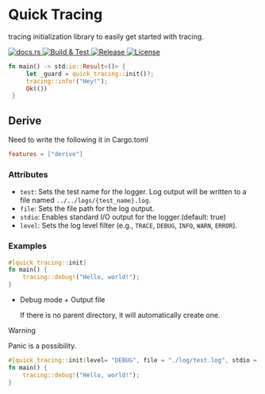 # Quick Tracing

tracing initialization library to easily get started with tracing.

<div>
    <a href="https://docs.rs/quick_tracing">
        <img src="https://img.shields.io/docsrs/quick_tracing" alt="docs.rs">
    </a>
    <a href="https://github.com/SARDONYX-sard/quick_tracing/actions/workflows/build-and-test.yml">
        <img src="https://github.com/SARDONYX-sard/quick_tracing/actions/workflows/build-and-test.yml/badge.svg" alt="Build & Test">
    </a>
    <a href="https://github.com/SARDONYX-sard/quick_tracing/actions/workflows/release.yaml">
        <img src="https://github.com/SARDONYX-sard/quick_tracing/actions/workflows/release.yaml/badge.svg" alt="Release">
    </a>
    <a href="https://opensource.org/licenses/MIT">
        <img src="https://img.shields.io/badge/License-MIT-yellow.svg" alt="License">
    </a>

</div>

```rust
fn main() -> std:io::Result<()> {
     let _guard = quick_tracing::init()?;
     tracing::info!("Hey!");
     Ok(())
 }
```

## Derive

Need to write the following it in Cargo.toml

```toml
features = ["derive"]
```

### Attributes

- `test`: Sets the test name for the logger. Log output will be written to a file named `../../logs/{test_name}.log`.
- `file`: Sets the file path for the log output.
- `stdio`: Enables standard I/O output for the logger.(default: true)
- `level`: Sets the log level filter (e.g., `TRACE`, `DEBUG`, `INFO`, `WARN`, `ERROR`).

### Examples

```rust
#[quick_tracing::init]
fn main() {
    tracing::debug!("Hello, world!");
}
```

- Debug mode + Output file

  If there is no parent directory, it will automatically create one.

> [!WARNING]
> Panic is a possibility.

```rust
#[quick_tracing::init(level= "DEBUG", file = "./log/test.log", stdio = false)]
fn main() {
    tracing::debug!("Hello, world!");
}
```
